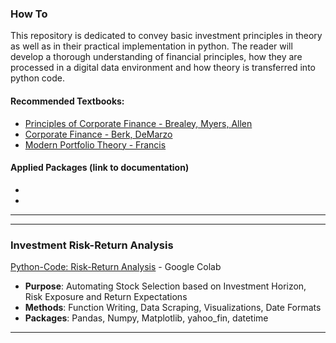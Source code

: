 ### How To
This repository is dedicated to convey basic investment principles in theory as well as in their practical implementation in python. The reader will develop a thorough understanding of financial principles, how they are processed in a digital data environment and how theory is transferred into python code. 

#### Recommended Textbooks:
- [Principles of Corporate Finance - Brealey, Myers, Allen](https://www.amazon.de/Principles-Corporate-Finance-Richard-Brealey/dp/1260565556/ref=sr_1_1?__mk_de_DE=ÅMÅŽÕÑ&dchild=1&keywords=corporate+finance+principles+Myer+brealey&qid=1631462181&sr=8-1)
- [Corporate Finance - Berk, DeMarzo](https://www.amazon.de/Corporate-Finance-Global-Jonathan-Berk/dp/1292160160/ref=sr_1_1?dchild=1&keywords=berk+demarzo+corporate+finance&qid=1631463413&sr=8-1)
- [Modern Portfolio Theory - Francis](https://www.amazon.de/Modern-Portfolio-Theory-Foundations-Developments-ebook/dp/B00B3K9O4O/ref=sr_1_4?__mk_de_DE=ÅMÅŽÕÑ&dchild=1&keywords=Wiley+modern+portfolio+theory+and+investment+analysis&qid=1631463239&sr=8-4)


#### Applied Packages (link to documentation)
-
-

______________
______________

### Investment Risk-Return Analysis
[Python-Code: Risk-Return Analysis](https://colab.research.google.com/drive/1Pah5ofqlS-bt3jjoAZ-i6irLWu7y5npG/) - Google Colab

- **Purpose**: Automating Stock Selection based on Investment Horizon, Risk Exposure and Return Expectations
- **Methods**: Function Writing, Data Scraping, Visualizations, Date Formats
- **Packages**: Pandas, Numpy, Matplotlib, yahoo_fin, datetime

_____________________________________________________________________________________________________________

